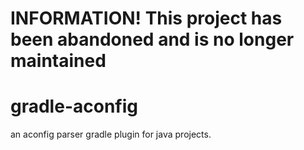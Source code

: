 # INFORMATION! This project has been abandoned and is no longer maintained

# gradle-aconfig
an aconfig parser gradle plugin for java projects.
